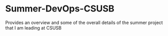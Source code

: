 # Summer-DevOps-CSUSB
Provides an overview and some of the overall details of the summer project that I am leading at CSUSB

